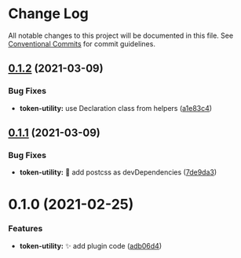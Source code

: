 # Change Log

All notable changes to this project will be documented in this file.
See [Conventional Commits](https://conventionalcommits.org) for commit guidelines.

## [0.1.2](https://github.com/ezavile/postcss-plugins/compare/@postcss-plugins/token-utility@0.1.1...@postcss-plugins/token-utility@0.1.2) (2021-03-09)


### Bug Fixes

* **token-utility:** use Declaration class from helpers ([a1e83c4](https://github.com/ezavile/postcss-plugins/commit/a1e83c481e915ae0787447ada549138199e9e076))





## [0.1.1](https://github.com/ezavile/postcss-plugins/compare/@postcss-plugins/token-utility@0.1.0...@postcss-plugins/token-utility@0.1.1) (2021-03-09)


### Bug Fixes

* **token-utility:** :pushpin: add postcss as devDependencies ([7de9da3](https://github.com/ezavile/postcss-plugins/commit/7de9da32e730dc1ef799c99a6d77d4cbada566b6))





# 0.1.0 (2021-02-25)


### Features

* **token-utility:** ✨ add plugin code ([adb06d4](https://github.com/ezavile/postcss-plugins/commit/adb06d4d8a677608754dda8a8ce7dad0ad8e8920))
